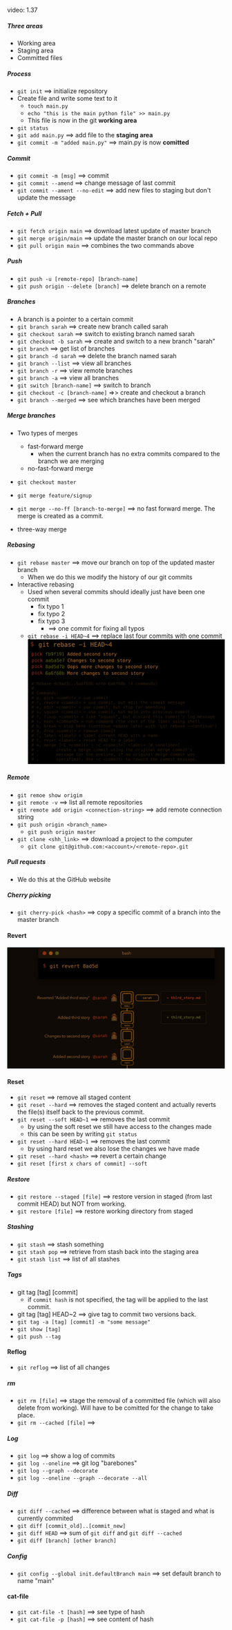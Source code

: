 video: 1.37

##### Three areas
- Working area
- Staging area
- Committed files

##### Process
- `git init` ==> initialize repository
- Create file and write some text to it
  - `touch main.py`
  - `echo "this is the main python file" >> main.py`
  - This file is now in the git **working area**
- `git status`
- `git add main.py` ==> add file to the **staging area**
- `git commit -m "added main.py"` ==> main.py is now **comitted**


##### Commit
- `git commit -m [msg]` ==> commit
- `git commit --amend` ==> change message of last commit
- `git commit --ament --no-edit` ==> add new files to staging but don't update the message


##### Fetch + Pull
- `git fetch origin main` ==> download latest update of master branch
- `git merge origin/main` ==> update the master branch on our local repo
- `git pull origin main` ==> combines the two commands above

##### Push
- `git push -u [remote-repo] [branch-name]`
- `git push origin --delete [branch]` ==> delete branch on a remote

##### Branches
- A branch is a pointer to a certain commit
- `git branch sarah` ==> create new branch called sarah
- `git checkout sarah` ==> switch to existing branch named sarah
- `git checkout -b sarah` ==> create and switch to a new branch "sarah"
- `git branch` ==> get list of branches
- `git branch -d sarah` ==> delete the branch named sarah
- `git branch --list` ==> view all branches
- `git branch -r` ==> view remote branches
- `git branch -a` ==> view all branches
- `git switch [branch-name]` ==> switch to branch
- `git checkout -c [branch-name]` =>> create and checkout a branch
- `git branch --merged` ==> see which branches have been merged

##### Merge branches
- Two types of merges
  - fast-forward merge
    - when the current branch has no extra commits compared to the branch we are merging
  - no-fast-forward merge

- `git checkout master`
- `git merge feature/signup`
- `git merge --no-ff [branch-to-merge]` ==> no fast forward merge. The merge is created as a commit.
- three-way merge

##### Rebasing
- `git rebase master` ==> move our branch on top of the updated master branch
  - When we do this we modify the history of our git commits
- Interactive rebasing
  - Used when several commits should ideally just have been one commit
    - fix typo 1
    - fix typo 2
    - fix typo 3
      - ==> one commit for fixing all typos
  - `git rebase -i HEAD~4` ==> replace last four commits with one commit
![img](../images/interactive_rebasing.PNG)

##### Remote
- `git remoe show origim`
- `git remote -v` ==> list all remote repositories
- `git remote add origin <connection-string>` ==> add remote connection string
- `git push origin <branch_name>`
  - `git push origin master`
- `git clone <shh_link>` ==> download a project to the computer
  - `git clone git@github.com:<account>/<remote-repo>.git`


##### Pull requests
- We do this at the GitHub website





##### Cherry picking
- `git cherry-pick <hash>` ==> copy a specific commit of a branch into the master branch

#### Revert
![img](../images/git_revert.PNG)

#### Reset
- `git reset` ==> remove all staged content
- `git reset --hard` ==> removes the staged content and actually reverts the file(s) itself back to the previous commit.
- `git reset --soft HEAD~1` ==> removes the last commit
  - by using the soft reset we still have access to the changes made
  - this can be seen by writing `git status`
- `git reset --hard HEAD~1` ==> removes the last commit
  - by using hard reset we also lose the changes we have made
- `git reset --hard <hash>` ==> revert a certain change
- `git reset [first x chars of commit] --soft`

##### Restore
- `git restore --staged [file]` ==> restore version in staged (from last commit HEAD) but NOT from working.
- `git restore [file]` ==> restore working directory from staged

##### Stashing
- `git stash` ==> stash something
- `git stash pop` ==> retrieve from stash back into the staging area
- `git stash list` ==> list of all stashes


##### Tags
- git tag [tag] [commit]
  - if `commit hash` is not specified, the tag will be applied to the last commit.
- git tag [tag] HEAD~2 ==> give tag to commit two versions back.
- `git tag -a [tag] [commit] -m "some message"`
- `git show [tag]`
- `git push --tag`
#### Reflog
- `git reflog` ==> list of all changes

##### rm
- `git rm [file]` ==> stage the removal of a committed file (which will also delete from working). Will have to be comitted for the change to take place.
- `git rm --cached [file]` ==>

##### Log
- `git log` ==> show a log of commits
- `git log --oneline` ==> git log "barebones"
- `git log --graph --decorate`
- `git log --oneline --graph --decorate --all`


##### Diff
- `git diff --cached` ==> difference between what is staged and what is currently commited
- `git diff [commit_old]..[commit_new]`
- `git diff HEAD` ==> sum of `git diff` and `git diff --cached`
- `git diff [branch] [other branch]`
##### Config
- `git config --global init.defaultBranch main` ==> set default branch to name "main"

#### cat-file
- `git cat-file -t [hash]` ==> see type of hash
- `git cat-file -p [hash]` ==> see content of hash